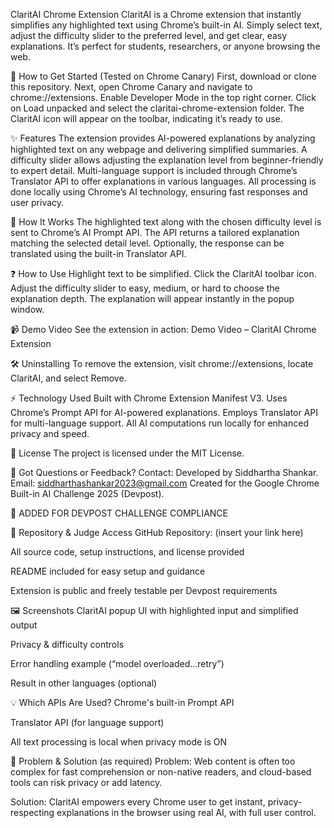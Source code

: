 ClaritAI Chrome Extension
ClaritAI is a Chrome extension that instantly simplifies any highlighted text using Chrome’s built-in AI. Simply select text, adjust the difficulty slider to the preferred level, and get clear, easy explanations. It’s perfect for students, researchers, or anyone browsing the web.

🚀 How to Get Started (Tested on Chrome Canary)
First, download or clone this repository. Next, open Chrome Canary and navigate to chrome://extensions. Enable Developer Mode in the top right corner. Click on Load unpacked and select the claritai-chrome-extension folder. The ClaritAI icon will appear on the toolbar, indicating it’s ready to use.

✨ Features
The extension provides AI-powered explanations by analyzing highlighted text on any webpage and delivering simplified summaries.
A difficulty slider allows adjusting the explanation level from beginner-friendly to expert detail.
Multi-language support is included through Chrome’s Translator API to offer explanations in various languages.
All processing is done locally using Chrome’s AI technology, ensuring fast responses and user privacy.

🧠 How It Works
The highlighted text along with the chosen difficulty level is sent to Chrome’s AI Prompt API. The API returns a tailored explanation matching the selected detail level. Optionally, the response can be translated using the built-in Translator API.

❓ How to Use
Highlight text to be simplified.
Click the ClaritAI toolbar icon.
Adjust the difficulty slider to easy, medium, or hard to choose the explanation depth.
The explanation will appear instantly in the popup window.

📹 Demo Video
See the extension in action: Demo Video – ClaritAI Chrome Extension

🛠️ Uninstalling
To remove the extension, visit chrome://extensions, locate ClaritAI, and select Remove.

⚡ Technology Used
Built with Chrome Extension Manifest V3.
Uses Chrome’s Prompt API for AI-powered explanations.
Employs Translator API for multi-language support.
All AI computations run locally for enhanced privacy and speed.

📄 License
The project is licensed under the MIT License.

🙋 Got Questions or Feedback?
Contact: Developed by Siddhartha Shankar.
Email: siddharthashankar2023@gmail.com
Created for the Google Chrome Built-in AI Challenge 2025 (Devpost).

🔵 ADDED FOR DEVPOST CHALLENGE COMPLIANCE

📂 Repository & Judge Access
GitHub Repository: (insert your link here)

All source code, setup instructions, and license provided

README included for easy setup and guidance

Extension is public and freely testable per Devpost requirements

🖼️ Screenshots
ClaritAI popup UI with highlighted input and simplified output

Privacy & difficulty controls

Error handling example (“model overloaded…retry”)

Result in other languages (optional)

💡 Which APIs Are Used?
Chrome's built-in Prompt API

Translator API (for language support)

All text processing is local when privacy mode is ON

📝 Problem & Solution (as required)
Problem:
Web content is often too complex for fast comprehension or non-native readers, and cloud-based tools can risk privacy or add latency.

Solution:
ClaritAI empowers every Chrome user to get instant, privacy-respecting explanations in the browser using real AI, with full user control.
